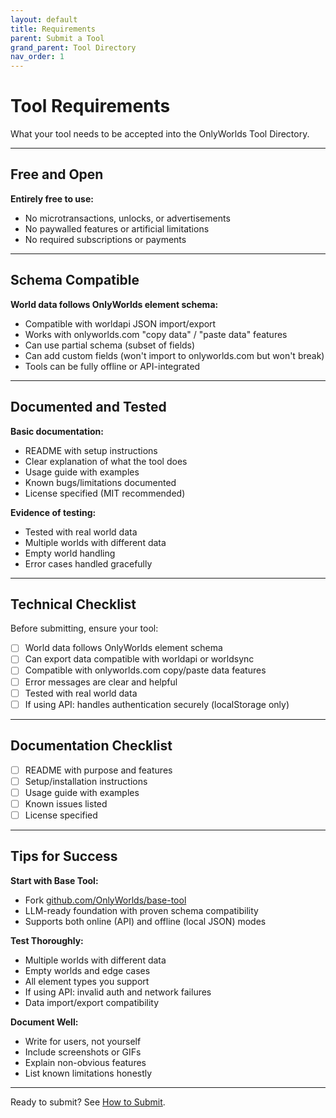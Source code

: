 ```yaml
---
layout: default
title: Requirements
parent: Submit a Tool
grand_parent: Tool Directory
nav_order: 1
---
```


# Tool Requirements

What your tool needs to be accepted into the OnlyWorlds Tool Directory.

---

## Free and Open

**Entirely free to use:**
- No microtransactions, unlocks, or advertisements
- No paywalled features or artificial limitations
- No required subscriptions or payments

---

## Schema Compatible

**World data follows OnlyWorlds element schema:**
- Compatible with worldapi JSON import/export
- Works with onlyworlds.com "copy data" / "paste data" features
- Can use partial schema (subset of fields)
- Can add custom fields (won't import to onlyworlds.com but won't break)
- Tools can be fully offline or API-integrated

---

## Documented and Tested

**Basic documentation:**
- README with setup instructions
- Clear explanation of what the tool does
- Usage guide with examples
- Known bugs/limitations documented
- License specified (MIT recommended)

**Evidence of testing:**
- Tested with real world data
- Multiple worlds with different data
- Empty world handling
- Error cases handled gracefully

---

## Technical Checklist

Before submitting, ensure your tool:

- [ ] World data follows OnlyWorlds element schema
- [ ] Can export data compatible with worldapi or worldsync
- [ ] Compatible with onlyworlds.com copy/paste data features
- [ ] Error messages are clear and helpful
- [ ] Tested with real world data
- [ ] If using API: handles authentication securely (localStorage only)

---

## Documentation Checklist

- [ ] README with purpose and features
- [ ] Setup/installation instructions
- [ ] Usage guide with examples
- [ ] Known issues listed
- [ ] License specified

---

## Tips for Success

**Start with Base Tool:**
- Fork [github.com/OnlyWorlds/base-tool](https://github.com/OnlyWorlds/base-tool)
- LLM-ready foundation with proven schema compatibility
- Supports both online (API) and offline (local JSON) modes

**Test Thoroughly:**
- Multiple worlds with different data
- Empty worlds and edge cases
- All element types you support
- If using API: invalid auth and network failures
- Data import/export compatibility

**Document Well:**
- Write for users, not yourself
- Include screenshots or GIFs
- Explain non-obvious features
- List known limitations honestly

---

Ready to submit? See [How to Submit](../how-to-submit/).
